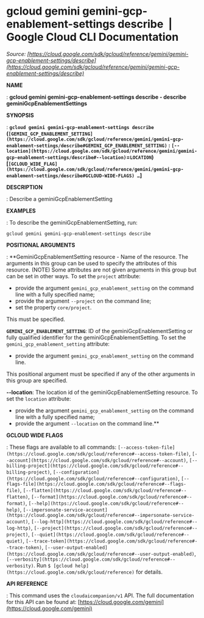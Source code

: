 # gcloud gemini gemini-gcp-enablement-settings describe  |  Google Cloud CLI Documentation

*Source: [https://cloud.google.com/sdk/gcloud/reference/gemini/gemini-gcp-enablement-settings/describe](https://cloud.google.com/sdk/gcloud/reference/gemini/gemini-gcp-enablement-settings/describe)*

**NAME**

: **gcloud gemini gemini-gcp-enablement-settings describe - describe geminiGcpEnablementSettings**

**SYNOPSIS**

: **`gcloud gemini gemini-gcp-enablement-settings describe` (`[GEMINI_GCP_ENABLEMENT_SETTING](https://cloud.google.com/sdk/gcloud/reference/gemini/gemini-gcp-enablement-settings/describe#GEMINI_GCP_ENABLEMENT_SETTING)` : `[--location](https://cloud.google.com/sdk/gcloud/reference/gemini/gemini-gcp-enablement-settings/describe#--location)`=`LOCATION`) [`[GCLOUD_WIDE_FLAG](https://cloud.google.com/sdk/gcloud/reference/gemini/gemini-gcp-enablement-settings/describe#GCLOUD-WIDE-FLAGS) …`]**

**DESCRIPTION**

: Describe a geminiGcpEnablementSetting

**EXAMPLES**

: To describe the geminiGcpEnablementSetting, run:

```
gcloud gemini gemini-gcp-enablement-settings describe
```

**POSITIONAL ARGUMENTS**

: **GeminiGcpEnablementSetting resource - Name of the resource. The arguments in
this group can be used to specify the attributes of this resource. (NOTE) Some
attributes are not given arguments in this group but can be set in other ways.
To set the `project` attribute:

- provide the argument `gemini_gcp_enablement_setting` on the command
line with a fully specified name;
- provide the argument `--project` on the command line;
- set the property `core/project`.

This must be specified.

**`GEMINI_GCP_ENABLEMENT_SETTING`**:
ID of the geminiGcpEnablementSetting or fully qualified identifier for the
geminiGcpEnablementSetting.
To set the `gemini_gcp_enablement_setting` attribute:

- provide the argument `gemini_gcp_enablement_setting` on the command
line.

This positional argument must be specified if any of the other arguments in this
group are specified.

**--location**:
The location id of the geminiGcpEnablementSetting resource.
To set the `location` attribute:

- provide the argument `gemini_gcp_enablement_setting` on the command
line with a fully specified name;
- provide the argument `--location` on the command line.**

**GCLOUD WIDE FLAGS**

: These flags are available to all commands: `[--access-token-file](https://cloud.google.com/sdk/gcloud/reference#--access-token-file)`,
`[--account](https://cloud.google.com/sdk/gcloud/reference#--account)`, `[--billing-project](https://cloud.google.com/sdk/gcloud/reference#--billing-project)`,
`[--configuration](https://cloud.google.com/sdk/gcloud/reference#--configuration)`,
`[--flags-file](https://cloud.google.com/sdk/gcloud/reference#--flags-file)`,
`[--flatten](https://cloud.google.com/sdk/gcloud/reference#--flatten)`, `[--format](https://cloud.google.com/sdk/gcloud/reference#--format)`, `[--help](https://cloud.google.com/sdk/gcloud/reference#--help)`, `[--impersonate-service-account](https://cloud.google.com/sdk/gcloud/reference#--impersonate-service-account)`,
`[--log-http](https://cloud.google.com/sdk/gcloud/reference#--log-http)`,
`[--project](https://cloud.google.com/sdk/gcloud/reference#--project)`, `[--quiet](https://cloud.google.com/sdk/gcloud/reference#--quiet)`, `[--trace-token](https://cloud.google.com/sdk/gcloud/reference#--trace-token)`, `[--user-output-enabled](https://cloud.google.com/sdk/gcloud/reference#--user-output-enabled)`,
`[--verbosity](https://cloud.google.com/sdk/gcloud/reference#--verbosity)`.
Run `$ [gcloud help](https://cloud.google.com/sdk/gcloud/reference)` for details.

**API REFERENCE**

: This command uses the `cloudaicompanion/v1` API. The full
documentation for this API can be found at: [https://cloud.google.com/gemini](https://cloud.google.com/gemini)